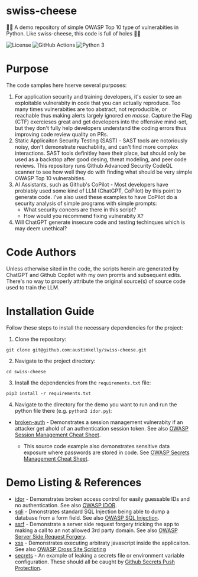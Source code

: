 # swiss-cheese
🧀🧀 A demo repository of simple OWASP Top 10 type of vulnerabities in Python. Like swiss-cheese, this code is full of holes 🧀🧀

![License](https://img.shields.io/github/license/austimkelly/swiss-cheese.svg) 
![GitHub Actions](https://github.com/austimkelly/swiss-cheese/workflows/CodeQL/badge.svg)
![Python 3](https://img.shields.io/badge/python-3-blue.svg)


# Purpose

The code samples here hserve several purposes:

1. For application security and training developers, it's easier to see an exploitable vulnerabity in code that you can actually reproduce. Too many times vulnerabities are too abstract, not reproducible, or reachable thus making alerts largely ignored _en masse_. Capture the Flag (CTF) exercieses great and get developers into the offensive mind-set, but they don't fully help developers understand the coding errors thus improving code review quality on PRs.
2. Static Applicaiton Security Testing (SAST) - SAST tools are notoriously noisy, don't demonstrate reachabliity, and can't find more complex interactions. SAST tools definitley have their place, but should only be used as a backstop after good desing, threat modeling, and peer code reviews. This repository runs Github Advanced Security CodeQL scanner to see how well they do with finding what should be very simple OWASP Top 10 vulnerabities.
3. AI Assistants, such as Github's CoPilot - Most developers have problably used some kind of LLM (ChatGPT, CoPilot) by this point to generate code. I've also used these examples to have CoPilot do a security analysis of simple programs with simple prompts:
    * What security concers are there in this script?
    * How would you recommend fixing vulnerabity X?
4. Will ChatGPT generate insecure code and testing techinques which is may deem unethical?

# Code Authors

Unless otherwise sited in the code, the scripts herein are generated by ChatGPT and Github Copilot with my own promts and subsequent edits.  There's no way to properly attribute the original source(s) of source code used to train the LLM.

# Installation Guide

Follow these steps to install the necessary dependencies for the project:

1. Clone the repository:

`git clone git@github.com:austimkelly/swiss-cheese.git`

2. Navigate to the project directory:

`cd swiss-cheese`

3. Install the dependencies from the `requirements.txt` file:

`pip3 install -r requirements.txt`

4. Navigate to the directory for the demo you want to run and run the python file there (e.g. `python3 idor.py`):

* [broken-auth](./broken-auth/) - Demonstrates a session management vulnerabity if an attacker get ahold of an authentication session token. See also [OWASP Session Management Cheat Sheet](https://cheatsheetseries.owasp.org/cheatsheets/Session_Management_Cheat_Sheet.html).
    
    * This source code example also demonstrates sensitive data exposure where passwords are stored in code. See [OWASP Secrets Management Cheat Sheet](https://cheatsheetseries.owasp.org/cheatsheets/Secrets_Management_Cheat_Sheet.html).

# Demo Listing & References

* [idor](./idor/) - Demonstrates broken access control for easily guessable IDs and no authentication. See also [OWASP IDOR](https://owasp.org/www-chapter-ghana/assets/slides/IDOR.pdf).
* [sqli](./sqli/) - Dmonstrates standard SQL Injection being able to dump a database from a form field. See also [OWASP SQL Injection](https://owasp.org/www-community/attacks/SQL_Injection).
* [ssrf](./ssrf/) - Demonstrate a server side request forgery tricking the app to making a call to an not allowed 3rd party domain. See also [OWASP Server Side Request Forgery](https://owasp.org/www-community/attacks/Server_Side_Request_Forgery).
* [xss](./xss/) - Demonstrates executing arbitraty javascript inside the applicaiton. See also [OWASP Cross Site Scripting](https://owasp.org/www-community/attacks/xss/)
* [secrets](./secrets/) - An example of leaking a secrets file or environment variable configuration. These should all be caught by [Github Secrets Push Protection](https://docs.github.com/en/enterprise-cloud@latest/code-security/secret-scanning/push-protection-for-repositories-and-organizations).
